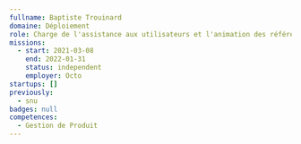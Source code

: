 ```yaml
---
fullname: Baptiste Trouinard
domaine: Déploiement
role: Charge de l'assistance aux utilisateurs et l'animation des référents départementaux
missions:
  - start: 2021-03-08
    end: 2022-01-31
    status: independent
    employer: Octo
startups: []
previously:
  - snu
badges: null
competences:
  - Gestion de Produit
---
```

